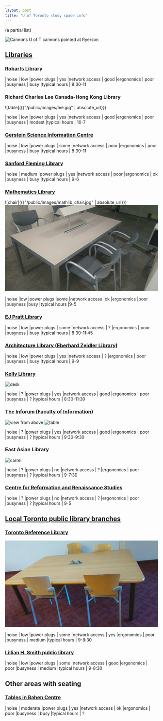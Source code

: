 ```yaml
---
layout: post
title: "U of Toronto study space info"
---
```


(a partial list)

![Cannons](https://kek.gg/i/3rmhHW.jpg)
U of T cannons pointed at Ryerson

## [Libraries](https://onesearch.library.utoronto.ca/visit)

### [Robarts Library](https://www.google.com/maps/place/John+P.+Robarts+Research+Library/@43.664486,-79.4018733,17z/data=!3m1!4b1!4m5!3m4!1s0x882b34be85038f67:0x7cd088dfbb2ef4a9!8m2!3d43.664486!4d-79.39969)

|noise          | low
|power plugs    | yes
|network access | good
|ergonomics     | poor
|busyness       | busy
|typical hours  | 8:30-11

### Richard Charles Lee Canada-Hong Kong Library

![table]({{"/public/images/lee.jpg" | absolute_url}})

|noise          | low
|power plugs    | yes
|network access | good
|ergonomics     | poor
|busyness       | modest
|typical hours  | 10-7

### [Gerstein Science Information Centre](https://www.google.com/maps/place/Gerstein+Science+Information+Centre/@43.662195,-79.3961483,17z/data=!3m2!4b1!5s0x882b34b84d333c2f:0xc015f6f99a229640!4m5!3m4!1s0x882b34b854ad5761:0xd4cee6c2ece27846!8m2!3d43.662195!4d-79.393965)

<!-- visits: many -->

|noise          | low
|power plugs    | some
|network access | poor
|ergonomics     | poor
|busyness       | busy
|typical hours  | 8:30-11

### [Sanford Fleming Library](https://www.google.com/maps/place/Engineering+%26+Computer+Science+Library/@43.660171,-79.3970524,17z/data=!3m1!4b1!4m5!3m4!1s0x882b34b884728431:0xcdd91c9b9294d5d0!8m2!3d43.660171!4d-79.3948691)

<!-- visits: many -->

|noise          | medium
|power plugs    | yes
|network access | poor
|ergonomics     | ok
|busyness       | busy
|typical hours  | 9-6


### [Mathematics Library](https://www.google.com/maps/place/Mathematical+Sciences+Library/@43.6596175,-79.3992823,17z/data=!3m1!4b1!4m5!3m4!1s0x882b34c753034693:0x4002c713c3ce1ea4!8m2!3d43.6596175!4d-79.397099)

<!-- visits: 1 -->

![chair]({{"/public/images/mathlib_chair.jpg" | absolute_url}})
![desk](/public/images/mathlib_desk.jpg)

|noise          |low
|power plugs    |some
|network access |ok
|ergonomics     |poor
|busyness       |busy
|typical hours  |9-5

### [EJ Pratt Library](https://www.google.com/maps/place/E.J.+Pratt+Library/@43.6663191,-79.3934942,17z/data=!4m13!1m7!3m6!1s0x882b34b083e38c11:0x5f73ddb613ec263c!2sE.J.+Pratt+Library,+71+Queen's+Park+Cres+E,+Toronto,+ON+M5S+1K7!3b1!8m2!3d43.6663127!4d-79.3913932!3m4!1s0x882b34b903a1d297:0xf5dde8b4a7aefff!8m2!3d43.666318!4d-79.391286)

<!-- visits: 1 -->

|noise          | low
|power plugs    | some
|network access | ?
|ergonomics     | poor
|busyness       | busy
|typical hours  | 8:30-11:45

### [Architecture Library (Eberhard Zeidler Library)](https://www.google.com/maps/place/EBERHARD+ZEIDLER+LIBRARY/@43.659568,-79.4032728,17z/data=!3m1!4b1!4m5!3m4!1s0x882b34c06ea620a7:0xba0239111d9ffc55!8m2!3d43.659568!4d-79.4010895)

<!-- visits: 0.5 -->

|noise          | low
|power plugs    | yes
|network access | ?
|ergonomics     | poor
|busyness       | busy
|typical hours  | 9-9

### [Kelly Library](https://goo.gl/maps/w32oRVh8oz82)

![desk](https://kek.gg/i/7HY-Dy.jpg)

|noise          | ?
|power plugs    | yes
|network access | good
|ergonomics     | poor
|busyness       | ?
|typical hours  | 8:30-11:30

### [The Inforum (Faculty of Information)](https://goo.gl/maps/LSfZzsMeRk52)

![view from above](https://kek.gg/i/372rmh.jpeg)
![table](https://kek.gg/i/dWxyf.jpg)

|noise          | ?
|power plugs    | yes
|network access | good
|ergonomics     | poor
|busyness       | ?
|typical hours  | 9:30-9:30

### East Asian Library

![carrel](https://kek.gg/i/4FP_n3.jpg)

|noise          | ?
|power plugs    | no
|network access | ?
|ergonomics     | poor
|busyness       | ?
|typical hours  | 9-7:30

### [Centre for Reformation and Renaissance Studies](https://goo.gl/maps/d41EMPZ9Sst)

|noise          | ?
|power plugs    | no
|network access | ?
|ergonomics     | poor
|busyness       | ?
|typical hours  | 9-5


## [Local Toronto public library branches](https://www.torontopubliclibrary.ca/hours-locations/)

### [Toronto Reference Library](https://www.google.com/maps/place/Toronto+Public+Library+-+Toronto+Reference+Library/@43.6719053,-79.3888698,17z/data=!3m1!4b1!4m5!3m4!1s0x882b34ae90d62fe1:0x50fbc31e127f9314!8m2!3d43.6719053!4d-79.3866865)

![table](/public/images/trl.jpg)

|noise          | low
|power plugs    | some
|network access | yes
|ergonomics     | poor
|busyness       | medium
|typical hours  | 9-8:30

### [Lillian H. Smith public library](https://www.google.com/maps/place/Toronto+Public+Library,+Lillian+H.+Smith+Library/@43.6579592,-79.4006306,17z/data=!3m1!4b1!4m5!3m4!1s0x882b34c0de903de1:0x822dc3ec86e6c66a!8m2!3d43.6579592!4d-79.3984473)

<!-- visits: 1 -->

|noise          | low
|power plugs    | some
|network access | good
|ergonomics     | poor
|busyness       | medium
|typical hours  | 9-8:30


## Other areas with seating

### [Tables in Bahen Centre](https://www.google.com/maps/place/Bahen+Centre+for+Information+Technology/@43.6596426,-79.3998509,17z/data=!3m1!4b1!4m5!3m4!1s0x882b34c75165c957:0x6459384147b4b67b!8m2!3d43.6596426!4d-79.3976676)

<!-- visits: many -->

|noise          | moderate
|power plugs    | yes
|network access | ok
|ergonomics     | poor
|busyness       | busy
|typical hours  | ?

